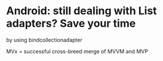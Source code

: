 Android: still dealing with List adapters? Save your time
=======

by using bindcollectionadapter


MVx = successful cross-breed merge of MVVM and MVP
